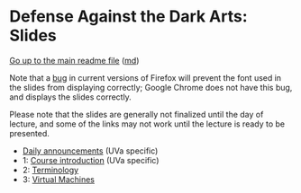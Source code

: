 Defense Against the Dark Arts: Slides
=====================================

[Go up to the main readme file](../readme.html) ([md](../readme.md))

Note that a [bug](https://bugzilla.mozilla.org/show_bug.cgi?id=760436)
in current versions of Firefox will prevent the font used in the
slides from displaying correctly; Google Chrome does not have this
bug, and displays the slides correctly.

Please note that the slides are generally not finalized until the day
of lecture, and some of the links may not work until the lecture is
ready to be presented.

- [Daily announcements](../uva/daily-announcements.html#/) (UVa specific)
- 1: [Course introduction](01-intro.html#/) (UVa specific)
- 2: [Terminology](02-terminology.html#/)
- 3: [Virtual Machines](03-vms.html#/)
